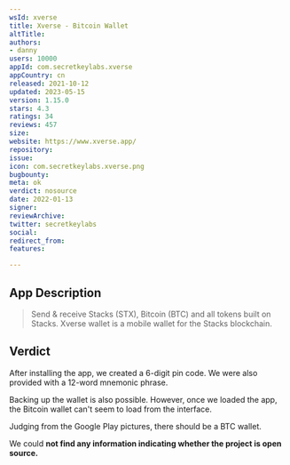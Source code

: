 ```yaml
---
wsId: xverse
title: Xverse - Bitcoin Wallet
altTitle: 
authors:
- danny
users: 10000
appId: com.secretkeylabs.xverse
appCountry: cn
released: 2021-10-12
updated: 2023-05-15
version: 1.15.0
stars: 4.3
ratings: 34
reviews: 457
size: 
website: https://www.xverse.app/
repository: 
issue: 
icon: com.secretkeylabs.xverse.png
bugbounty: 
meta: ok
verdict: nosource
date: 2022-01-13
signer: 
reviewArchive: 
twitter: secretkeylabs
social: 
redirect_from: 
features: 

---
```


## App Description

> Send & receive Stacks (STX), Bitcoin (BTC) and all tokens built on Stacks. Xverse wallet is a mobile wallet for the Stacks blockchain.

## Verdict

After installing the app, we created a 6-digit pin code. We were also provided with a 12-word mnemonic phrase. 

Backing up the wallet is also possible. However, once we loaded the app, the Bitcoin wallet can't seem to load from the interface. 

Judging from the Google Play pictures, there should be a BTC wallet. 

We could **not find any information indicating whether the project is open source.** 


  